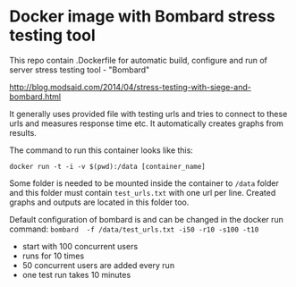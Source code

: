 # Docker image with Bombard stress testing tool

This repo contain .Dockerfile for automatic build, configure and run of server stress testing tool - "Bombard"

http://blog.modsaid.com/2014/04/stress-testing-with-siege-and-bombard.html

It generally uses provided file with testing urls and tries to connect to these urls and measures response time etc.
It automatically creates graphs from results.

The command to run this container looks like this:
```
docker run -t -i -v $(pwd):/data [container_name]
```
Some folder is needed to be mounted inside the container to `/data` folder and this folder must contain `test_urls.txt` with one url per line.
Created graphs and outputs are located in this folder too.

Default configuration of bombard is and can be changed in the docker run command:
`bombard  -f /data/test_urls.txt -i50 -r10 -s100 -t10`

* start with 100 concurrent users
* runs for 10 times
* 50 concurrent users are added every run
* one test run takes 10 minutes
